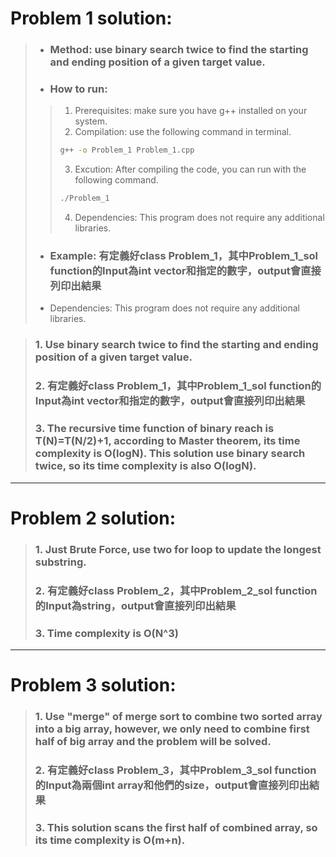 # Problem 1 solution:
>* ### **Method**: use binary search twice to find the starting and ending position of a given target value.
>
>* ### How to run:
>> 1.	Prerequisites: make sure you have g++ installed on your system.
>> 2.	Compilation: use the following command in terminal.
>>```bash
>>g++ -o Problem_1 Problem_1.cpp
>>```
>> 3.	Excution: After compiling the code, you can run with the following command.
>>```bash
>>./Problem_1
>>```
>> 4.	Dependencies: This program does not require any additional libraries.
> 
>*	### Example: 有定義好class Problem_1，其中Problem_1_sol function的Input為int vector和指定的數字，output會直接列印出結果
>
>*	Dependencies: This program does not require any additional libraries.

>### 1. Use binary search twice to find the starting and ending position of a given target value.
>### 2. 有定義好class Problem_1，其中Problem_1_sol function的Input為int vector和指定的數字，output會直接列印出結果
>### 3. The recursive time function of binary reach is T(N)=T(N/2)+1, according to Master theorem, its time complexity is O(logN). This solution use binary search twice, so its time complexity is also O(logN).

---
# Problem 2 solution:
>### 1. Just Brute Force, use two for loop to update the longest substring.
>### 2. 有定義好class Problem_2，其中Problem_2_sol function的Input為string，output會直接列印出結果
>### 3. Time complexity is O(N^3)

---
# Problem 3 solution:
>### 1. Use "merge" of merge sort to combine two sorted array into a big array, however, we only need to combine first half of big array and the problem will be solved.
>### 2. 有定義好class Problem_3，其中Problem_3_sol function的Input為兩個int array和他們的size，output會直接列印出結果
>### 3. This solution scans the first half of combined array, so its time complexity is O(m+n).

